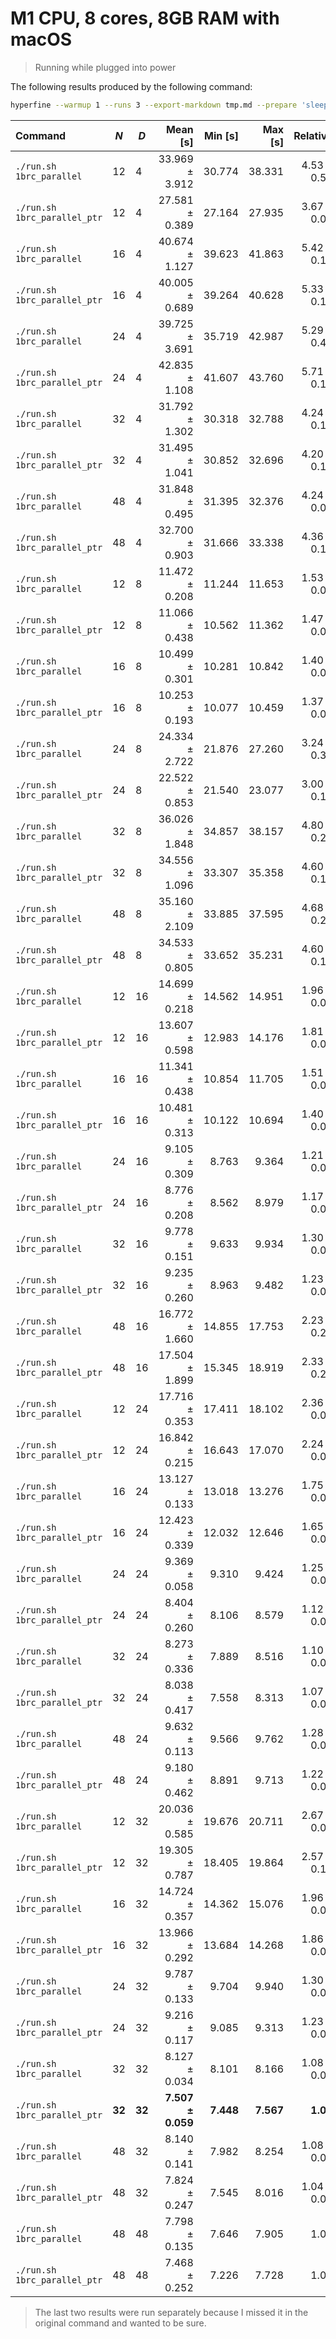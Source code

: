 # M1 CPU, 8 cores, 8GB RAM with macOS

> Running while plugged into power

The following results produced by the following command:

```sh
hyperfine --warmup 1 --runs 3 --export-markdown tmp.md --prepare 'sleep 20'  -L name parallel,parallel_ptr -L N 12,16,24,32,48 -L D 4,8,16,24,32 './run.sh 1brc_{name} {N} {D}'
```

| Command                      | _N_    | _D_    |          Mean [s] |   Min [s] |   Max [s] |    Relative |
| :--------------------------- | ------ | ------ | ----------------: | --------: | --------: | ----------: |
| `./run.sh 1brc_parallel`     | 12     | 4      |    33.969 ± 3.912 |    30.774 |    38.331 | 4.53 ± 0.52 |
| `./run.sh 1brc_parallel_ptr` | 12     | 4      |    27.581 ± 0.389 |    27.164 |    27.935 | 3.67 ± 0.06 |
| `./run.sh 1brc_parallel`     | 16     | 4      |    40.674 ± 1.127 |    39.623 |    41.863 | 5.42 ± 0.16 |
| `./run.sh 1brc_parallel_ptr` | 16     | 4      |    40.005 ± 0.689 |    39.264 |    40.628 | 5.33 ± 0.10 |
| `./run.sh 1brc_parallel`     | 24     | 4      |    39.725 ± 3.691 |    35.719 |    42.987 | 5.29 ± 0.49 |
| `./run.sh 1brc_parallel_ptr` | 24     | 4      |    42.835 ± 1.108 |    41.607 |    43.760 | 5.71 ± 0.15 |
| `./run.sh 1brc_parallel`     | 32     | 4      |    31.792 ± 1.302 |    30.318 |    32.788 | 4.24 ± 0.18 |
| `./run.sh 1brc_parallel_ptr` | 32     | 4      |    31.495 ± 1.041 |    30.852 |    32.696 | 4.20 ± 0.14 |
| `./run.sh 1brc_parallel`     | 48     | 4      |    31.848 ± 0.495 |    31.395 |    32.376 | 4.24 ± 0.07 |
| `./run.sh 1brc_parallel_ptr` | 48     | 4      |    32.700 ± 0.903 |    31.666 |    33.338 | 4.36 ± 0.13 |
| `./run.sh 1brc_parallel`     | 12     | 8      |    11.472 ± 0.208 |    11.244 |    11.653 | 1.53 ± 0.03 |
| `./run.sh 1brc_parallel_ptr` | 12     | 8      |    11.066 ± 0.438 |    10.562 |    11.362 | 1.47 ± 0.06 |
| `./run.sh 1brc_parallel`     | 16     | 8      |    10.499 ± 0.301 |    10.281 |    10.842 | 1.40 ± 0.04 |
| `./run.sh 1brc_parallel_ptr` | 16     | 8      |    10.253 ± 0.193 |    10.077 |    10.459 | 1.37 ± 0.03 |
| `./run.sh 1brc_parallel`     | 24     | 8      |    24.334 ± 2.722 |    21.876 |    27.260 | 3.24 ± 0.36 |
| `./run.sh 1brc_parallel_ptr` | 24     | 8      |    22.522 ± 0.853 |    21.540 |    23.077 | 3.00 ± 0.12 |
| `./run.sh 1brc_parallel`     | 32     | 8      |    36.026 ± 1.848 |    34.857 |    38.157 | 4.80 ± 0.25 |
| `./run.sh 1brc_parallel_ptr` | 32     | 8      |    34.556 ± 1.096 |    33.307 |    35.358 | 4.60 ± 0.15 |
| `./run.sh 1brc_parallel`     | 48     | 8      |    35.160 ± 2.109 |    33.885 |    37.595 | 4.68 ± 0.28 |
| `./run.sh 1brc_parallel_ptr` | 48     | 8      |    34.533 ± 0.805 |    33.652 |    35.231 | 4.60 ± 0.11 |
| `./run.sh 1brc_parallel`     | 12     | 16     |    14.699 ± 0.218 |    14.562 |    14.951 | 1.96 ± 0.03 |
| `./run.sh 1brc_parallel_ptr` | 12     | 16     |    13.607 ± 0.598 |    12.983 |    14.176 | 1.81 ± 0.08 |
| `./run.sh 1brc_parallel`     | 16     | 16     |    11.341 ± 0.438 |    10.854 |    11.705 | 1.51 ± 0.06 |
| `./run.sh 1brc_parallel_ptr` | 16     | 16     |    10.481 ± 0.313 |    10.122 |    10.694 | 1.40 ± 0.04 |
| `./run.sh 1brc_parallel`     | 24     | 16     |     9.105 ± 0.309 |     8.763 |     9.364 | 1.21 ± 0.04 |
| `./run.sh 1brc_parallel_ptr` | 24     | 16     |     8.776 ± 0.208 |     8.562 |     8.979 | 1.17 ± 0.03 |
| `./run.sh 1brc_parallel`     | 32     | 16     |     9.778 ± 0.151 |     9.633 |     9.934 | 1.30 ± 0.02 |
| `./run.sh 1brc_parallel_ptr` | 32     | 16     |     9.235 ± 0.260 |     8.963 |     9.482 | 1.23 ± 0.04 |
| `./run.sh 1brc_parallel`     | 48     | 16     |    16.772 ± 1.660 |    14.855 |    17.753 | 2.23 ± 0.22 |
| `./run.sh 1brc_parallel_ptr` | 48     | 16     |    17.504 ± 1.899 |    15.345 |    18.919 | 2.33 ± 0.25 |
| `./run.sh 1brc_parallel`     | 12     | 24     |    17.716 ± 0.353 |    17.411 |    18.102 | 2.36 ± 0.05 |
| `./run.sh 1brc_parallel_ptr` | 12     | 24     |    16.842 ± 0.215 |    16.643 |    17.070 | 2.24 ± 0.03 |
| `./run.sh 1brc_parallel`     | 16     | 24     |    13.127 ± 0.133 |    13.018 |    13.276 | 1.75 ± 0.02 |
| `./run.sh 1brc_parallel_ptr` | 16     | 24     |    12.423 ± 0.339 |    12.032 |    12.646 | 1.65 ± 0.05 |
| `./run.sh 1brc_parallel`     | 24     | 24     |     9.369 ± 0.058 |     9.310 |     9.424 | 1.25 ± 0.01 |
| `./run.sh 1brc_parallel_ptr` | 24     | 24     |     8.404 ± 0.260 |     8.106 |     8.579 | 1.12 ± 0.04 |
| `./run.sh 1brc_parallel`     | 32     | 24     |     8.273 ± 0.336 |     7.889 |     8.516 | 1.10 ± 0.05 |
| `./run.sh 1brc_parallel_ptr` | 32     | 24     |     8.038 ± 0.417 |     7.558 |     8.313 | 1.07 ± 0.06 |
| `./run.sh 1brc_parallel`     | 48     | 24     |     9.632 ± 0.113 |     9.566 |     9.762 | 1.28 ± 0.02 |
| `./run.sh 1brc_parallel_ptr` | 48     | 24     |     9.180 ± 0.462 |     8.891 |     9.713 | 1.22 ± 0.06 |
| `./run.sh 1brc_parallel`     | 12     | 32     |    20.036 ± 0.585 |    19.676 |    20.711 | 2.67 ± 0.08 |
| `./run.sh 1brc_parallel_ptr` | 12     | 32     |    19.305 ± 0.787 |    18.405 |    19.864 | 2.57 ± 0.11 |
| `./run.sh 1brc_parallel`     | 16     | 32     |    14.724 ± 0.357 |    14.362 |    15.076 | 1.96 ± 0.05 |
| `./run.sh 1brc_parallel_ptr` | 16     | 32     |    13.966 ± 0.292 |    13.684 |    14.268 | 1.86 ± 0.04 |
| `./run.sh 1brc_parallel`     | 24     | 32     |     9.787 ± 0.133 |     9.704 |     9.940 | 1.30 ± 0.02 |
| `./run.sh 1brc_parallel_ptr` | 24     | 32     |     9.216 ± 0.117 |     9.085 |     9.313 | 1.23 ± 0.02 |
| `./run.sh 1brc_parallel`     | 32     | 32     |     8.127 ± 0.034 |     8.101 |     8.166 | 1.08 ± 0.01 |
| `./run.sh 1brc_parallel_ptr` | **32** | **32** | **7.507 ± 0.059** | **7.448** | **7.567** |    **1.00** |
| `./run.sh 1brc_parallel`     | 48     | 32     |     8.140 ± 0.141 |     7.982 |     8.254 | 1.08 ± 0.02 |
| `./run.sh 1brc_parallel_ptr` | 48     | 32     |     7.824 ± 0.247 |     7.545 |     8.016 | 1.04 ± 0.03 |
| `./run.sh 1brc_parallel`     | 48     | 48     |     7.798 ± 0.135 |     7.646 |     7.905 |        1.04 |
| `./run.sh 1brc_parallel_ptr` | 48     | 48     |     7.468 ± 0.252 |     7.226 |     7.728 |        1.02 |

> The last two results were run separately because I missed it in the original command and wanted to be sure.